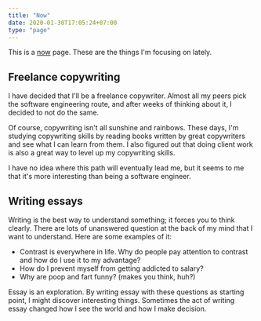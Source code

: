 ```yaml
---
title: "Now"
date: 2020-01-30T17:05:24+07:00
type: "page"
---
```


This is a [now](https://nownownow.com/about) page. These are the things I'm focusing on lately.

## Freelance copywriting
I have decided that I'll be a freelance copywriter. Almost all my peers pick the software engineering route, and after weeks of thinking about it, I decided to not do the same.

Of course, copywriting isn't all sunshine and rainbows. These days, I'm studying copywriting skills by reading books written by great copywriters and see what I can learn from them. I also figured out that doing client work is also a great way to level up my copywriting skills.

I have no idea where this path will eventually lead me, but it seems to me that it's more interesting than being a software engineer.

## Writing essays
Writing is the best way to understand something; it forces you to think clearly. There are lots of unanswered question at the back of my mind that I want to understand. Here are some examples of it:
- Contrast is everywhere in life. Why do people pay attention to contrast and how do I use it to my advantage?
- How do I prevent myself from getting addicted to salary?
- Why are poop and fart funny? (makes you think, huh?)

Essay is an exploration. By writing essay with these questions as starting point, I might discover interesting things. Sometimes the act of writing essay changed how I see the world and how I make decision.